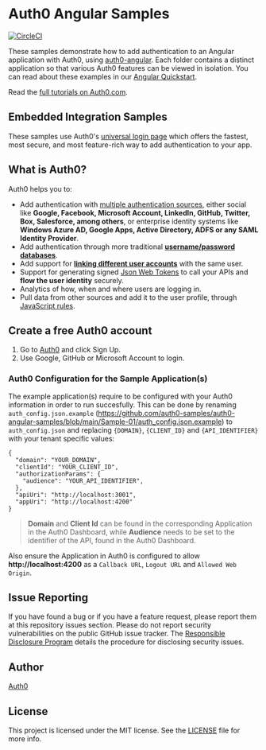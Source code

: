 # Auth0 Angular Samples

[![CircleCI](https://circleci.com/gh/auth0-samples/auth0-angular-samples.svg?style=svg)](https://circleci.com/gh/auth0-samples/auth0-angular-samples)

These samples demonstrate how to add authentication to an Angular application with Auth0, using [auth0-angular](https://github.com/auth0/auth0-angular). Each folder contains a distinct application so that various Auth0 features can be viewed in isolation. You can read about these examples in our [Angular Quickstart](https://auth0.com/docs/quickstart/spa/angular).

Read the [full tutorials on Auth0.com](https://auth0.com/docs/quickstart/spa/angular).

## Embedded Integration Samples

These samples use Auth0's [universal login page](https://auth0.com/docs/hosted-pages/login) which offers the fastest, most secure, and most feature-rich way to add authentication to your app.

## What is Auth0?

Auth0 helps you to:

- Add authentication with [multiple authentication sources](https://docs.auth0.com/identityproviders), either social like **Google, Facebook, Microsoft Account, LinkedIn, GitHub, Twitter, Box, Salesforce, among others**, or enterprise identity systems like **Windows Azure AD, Google Apps, Active Directory, ADFS or any SAML Identity Provider**.
- Add authentication through more traditional **[username/password databases](https://docs.auth0.com/mysql-connection-tutorial)**.
- Add support for **[linking different user accounts](https://docs.auth0.com/link-accounts)** with the same user.
- Support for generating signed [Json Web Tokens](https://docs.auth0.com/jwt) to call your APIs and **flow the user identity** securely.
- Analytics of how, when and where users are logging in.
- Pull data from other sources and add it to the user profile, through [JavaScript rules](https://docs.auth0.com/rules).

## Create a free Auth0 account

1. Go to [Auth0](https://auth0.com/signup) and click Sign Up.
2. Use Google, GitHub or Microsoft Account to login.

### Auth0 Configuration for the Sample Application(s)
The example application(s) require to be configured with your Auth0 information in order to run succesfully.
This can be done by renaming `auth_config.json.example` (https://github.com/auth0-samples/auth0-angular-samples/blob/main/Sample-01/auth_config.json.example) to `auth_config.json` and replacing `{DOMAIN}`, `{CLIENT_ID}` and `{API_IDENTIFIER}` with your tenant specific values:

```
{
  "domain": "YOUR_DOMAIN",
  "clientId": "YOUR_CLIENT_ID",
  "authorizationParams": {
    "audience": "YOUR_API_IDENTIFIER",
  },
  "apiUri": "http://localhost:3001",
  "appUri": "http://localhost:4200"
}
```

> **Domain** and **Client Id** can be found in the corresponding Application in the Auth0 Dashboard, while **Audience** needs to be set to the identifier of the API, found in the Auth0 Dashboard.

Also ensure the Application in Auth0 is configured to allow **http://localhost:4200** as a `Callback URL`, `Logout URL` and `Allowed Web Origin`.

## Issue Reporting

If you have found a bug or if you have a feature request, please report them at this repository issues section. Please do not report security vulnerabilities on the public GitHub issue tracker. The [Responsible Disclosure Program](https://auth0.com/whitehat) details the procedure for disclosing security issues.

## Author

[Auth0](https://auth0.com)

## License

This project is licensed under the MIT license. See the [LICENSE](LICENSE) file for more info.
